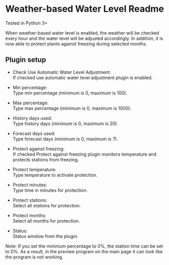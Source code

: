 Weather-based Water Level Readme
====

Tested in Python 3+

When weather-based water level is enabled, the weather will be checked every hour and the water level will be adjusted accordingly.
In addition, it is now able to protect plants against freezing during selected months.

Plugin setup
-----------
* Check Use Automatic Water Level Adjustment:  
  If checked use automatic water level adjustment plugin is enabled.  
  
* Min percentage:  
  Type min percentage (minimum is 0, maximum is 100).    

* Max percentage:  
  Type max percentage (minimum is 0, maximum is 1000).

* History days used:  
  Type history days (minimum is 0, maximum is 20).

* Forecast days used:  
  Type forecast days (minimum is 0, maximum is 7).

* Protect against freezing:  
  If checked Protect against freezing plugin monitors temperature and protects stations from freezing.
  
* Protect temperature:  
  Type temperature to activate protection.

* Protect minutes:  
  Type time in minutes for protection.

* Protect stations:  
  Select all stations for protection.

* Protect months:  
  Select all months for protection.

* Status:  
  Status window from the plugin.  

Note:
If you set the minimum percentage to 0%, the station time can be set to 0%. As a result, in the preview program on the main page it can look like the program is not working.
